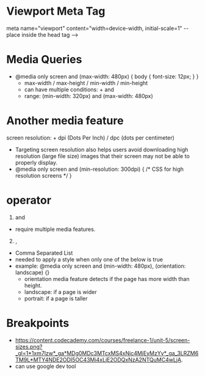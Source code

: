 # Viewport Meta Tag
meta name="viewport" content="width=device-width, initial-scale=1" -- place inside the head tag -->

# Media Queries
- @media only screen and (max-width: 480px) {
  body {
    font-size: 12px;
  }
}
  - max-width / max-height / min-width / min-height
  - can have multiple conditions: + and 
  - range: (min-width: 320px) and (max-width: 480px)

# Another media feature
screen resolution: + dpi (Dots Per Inch) / dpc (dots per centimeter)
- Targeting screen resolution also helps users avoid downloading high resolution (large file size) images that their screen may not be able to properly display.
- @media only screen and (min-resolution: 300dpi) {
    /* CSS for high resolution screens */
}

# operator
1. and
  - require multiple media features. 
2. ,
  - Comma Separated List
  - needed to apply a style when only one of the below is true
  - example: @media only screen and (min-width: 480px), (orientation: landscape) {}
    - orientation media feature detects if the page has more width than height. 
    - landscape: if a page is wider
    - portrait: if a page is taller

# Breakpoints
- https://content.codecademy.com/courses/freelance-1/unit-5/screen-sizes.png?_gl=1*1xm7lzw*_ga*MDg0MDc3MTcxMS4xNjc4MjEyMzYy*_ga_3LRZM6TM9L*MTY4NDE2ODI5OC43Mi4xLjE2ODQxNzA2NTQuMC4wLjA.
- can use google dev tool
